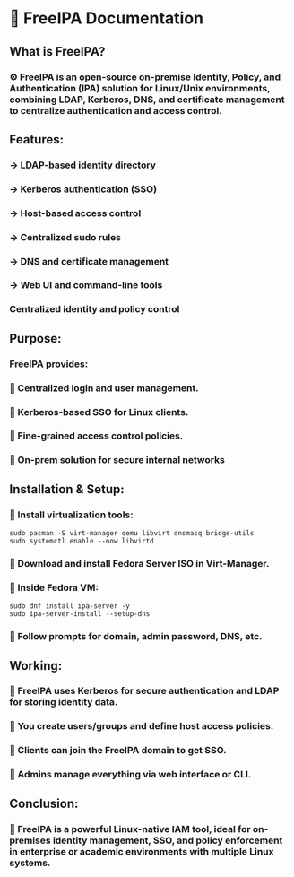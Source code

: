 # 📃 FreeIPA Documentation
## What is FreeIPA?
### ⚙️ FreeIPA is an open-source on-premise Identity, Policy, and Authentication (IPA) solution for Linux/Unix environments, combining LDAP, Kerberos, DNS, and certificate management to centralize authentication and access control.

## Features:

### -> LDAP-based identity directory

### -> Kerberos authentication (SSO)

### -> Host-based access control

### -> Centralized sudo rules

### -> DNS and certificate management

### -> Web UI and command-line tools

### Centralized identity and policy control
## Purpose:

###  FreeIPA provides:

### 🔹 Centralized login and user management.

### 🔹 Kerberos-based SSO for Linux clients.

### 🔹 Fine-grained access control policies.

### 🔹 On-prem solution for secure internal networks

##  Installation & Setup:

### 🔹 Install virtualization tools:
```
sudo pacman -S virt-manager qemu libvirt dnsmasq bridge-utils
sudo systemctl enable --now libvirtd
```
### 🔹 Download and install Fedora Server ISO in Virt-Manager.

### 🔹 Inside Fedora VM:
```
sudo dnf install ipa-server -y
sudo ipa-server-install --setup-dns
```
### 🔹 Follow prompts for domain, admin password, DNS, etc.

## Working:

### 🔹 FreeIPA uses Kerberos for secure authentication and LDAP for storing identity data.

### 🔹 You create users/groups and define host access policies.

### 🔹 Clients can join the FreeIPA domain to get SSO.

### 🔹 Admins manage everything via web interface or CLI.

## Conclusion:

### 🔹 FreeIPA is a powerful Linux-native IAM tool, ideal for on-premises identity management, SSO, and policy enforcement in enterprise or academic environments with multiple Linux systems.



